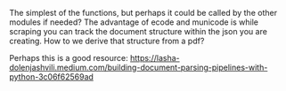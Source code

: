 The simplest of the functions, but perhaps it could be called by the other modules if needed?
The advantage of ecode and municode is while scraping you can track the document structure within the json you are creating.
How to we derive that structure from a pdf?

Perhaps this is a good resource: https://lasha-dolenjashvili.medium.com/building-document-parsing-pipelines-with-python-3c06f62569ad

